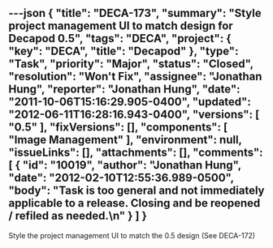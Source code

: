 ---json
{
  "title": "DECA-173",
  "summary": "Style project management UI to match design for Decapod 0.5",
  "tags": "DECA",
  "project": {
    "key": "DECA",
    "title": "Decapod"
  },
  "type": "Task",
  "priority": "Major",
  "status": "Closed",
  "resolution": "Won't Fix",
  "assignee": "Jonathan Hung",
  "reporter": "Jonathan Hung",
  "date": "2011-10-06T15:16:29.905-0400",
  "updated": "2012-06-11T16:28:16.943-0400",
  "versions": [
    "0.5"
  ],
  "fixVersions": [],
  "components": [
    "Image Management"
  ],
  "environment": null,
  "issueLinks": [],
  "attachments": [],
  "comments": [
    {
      "id": "10019",
      "author": "Jonathan Hung",
      "date": "2012-02-10T12:55:36.989-0500",
      "body": "Task is too general and not immediately applicable to a release. Closing and be reopened / refiled as needed.\n"
    }
  ]
}
---
Style the project management UI to match the 0.5 design (See DECA-172)

        
